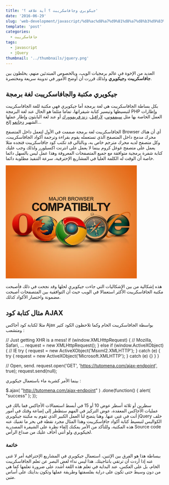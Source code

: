 ```yaml
---
title: 'جيكويري وجافاسكريبت ؟ أية علاقة ؟'
date: '2016-06-29'
slug: 'web-development/javascript/%d8%ac%d8%a7%d9%81%d8%a7%d8%b3%d9%83%d8%b1%d9%8a%d8%a8%d8%aa-%d9%88%d8%ac%d9%8a%d9%83%d9%88%d9%8a%d8%b1%d9%8a-%d8%9f-%d8%a3%d9%8a%d8%a9-%d8%b9%d9%84%d8%a7%d9%82%d8%a9-%d8%9f'
template: 'post'
categories:
  - جافاسكريبت
tags:
  - javascript
  - jQuery
thumbnail: '../thumbnails/jquery.png'
---
```


العديد من الإخوة في عالم برمجيات الويب، وبالخصوص المبتدئين منهم، يخلطون بين **جافاسكريبت** و**جيكويري** ولذلك قررت أن أوضح الأمور في تدوينة سريعة ومختصرة.

## جيكويري مكتبة والجافاسكريبت لغة برمجة

بكل بساطة الجافاسكريبت هي لغة برمجة أما جيكويري فهي مكتبة للغة الجافاسكريبت لتبسيطها وتيسير كتابة شيفراتها، تماما مثلما هو الحال عند لغة البرمجة PHP وإطارات العمل الخاصة بها مثل [سيمفوني](https://symfony.com/)، [لارافيل](https://laravel.com/)، [زند فريموورك](https://framework.zend.com/) أو عند لغة البايثون وإطار عملها الشهير [دجانغو](https://www.djangoproject.com/) إلخ...

الجافاسكريبت لغة برمجة صممت في الأول لتعمل داخل المتصفح Browser أي أن هناك محرك مدمج داخل المتصفح الذي تستعمله يقوم بقراءة وترجمة أكواد الجافاسكريبت، وكل متصفح لديه محرك مترجم خاص به، وبالتالي قد تكتب كود جافاسكريبت فتجده مثلا يعمل على متصفح غوغل كروم بينما لا يعمل على انترنت اكسبلورر ولذلك وجب عليك كتابة شفرة برمجية متوافقة مع جميع المتصفحات المعروفة وهذا عمل ليس بالسهل دائما خاصة أن الوقت له الكلمة العليا في المشاريع الإحترفية، سرعة التنفيذ مطلوبة دائما.

[![توافقية جيكويري مع جميع المتصفحات المعروفة](../images/jquery-compatibility.jpg)](../images/jquery-compatibility.jpg)

هذه إشكالية من بين الإشكاليات التي جاءت جيكويري لحلها وقد نجحت في ذلك فأصبحت مكتبة الجافاسكريبت الأكثر استعمالا في الويب حيث أن التوافقية بين المتصفحات أصبحت مضمونة واختصار الأكواد كذلك.

## مثال كتابة كود AJAX

مثلا لكتابة كود أجاكس Ajax بواسطة الجافاسكريبت الخام وكما تلاحظون الكود كثير ومتشعب :

// Just getting XHR is a mess!
if (window.XMLHttpRequest) { // Mozilla, Safari, ...
request = new XMLHttpRequest();
} else if (window.ActiveXObject) { // IE
try {
request = new ActiveXObject('Msxml2.XMLHTTP');
}
catch (e) {
try {
request = new ActiveXObject('Microsoft.XMLHTTP');
}
catch (e) {}
}
}

// Open, send.
request.open('GET', 'https://tutomena.com/ajax-endpoint', true);
request.send(null);

بينما الأمر كشربة ماء باستعمال جيكويري :

$.ajax( "http://tutomena.com/ajax-endpoint" )
.done(function() {
alert( "success" );
});

سطرين أو ثلاثة أسطر عوض 10 أو 15 في أبسط استعمالات الأجاكس فما بالك في عمليات الأجاكس المعقدة، عوض التركيز في المهم ستظطر إلى إضاعة وقتك في أمور أنت في غنى عنها. وهنا يتضح لنا العمل الكبير الذي تقوم به مكبتة جيكويري jQuery خلف الكواليس لتبسيط كتابة أكواد جافاسكريبت وهذا المثال مجرد نقطة في بحر ما تغنيك عنه هذه المكتبة، وللتأكد من الأمر يمكنك إلقاء نظرة على الشيفرة المصدرية Source code لجيكويري ولو أنني أخاف عليك من صداع الرأس.

### خاتمة

ببساطة هذا هو الفرق بين الإثنين، استعمال جيكويري في المشاريع الإحترافية أمر لا غنى عنه إذا أردت أن ترتقي بانتاجيتك. هذا ليس نداء لغض البصر عن تعلم الجافاسكريبت الخام، بل على العكس، عند البداية في تعلم هذه اللغة أشدد على ضرورة تعلمها كما هي من دون وسيط حتى تكون على دراية بفلسفتها وطريقة عملها وتكون بدايتك على أساس متين.
